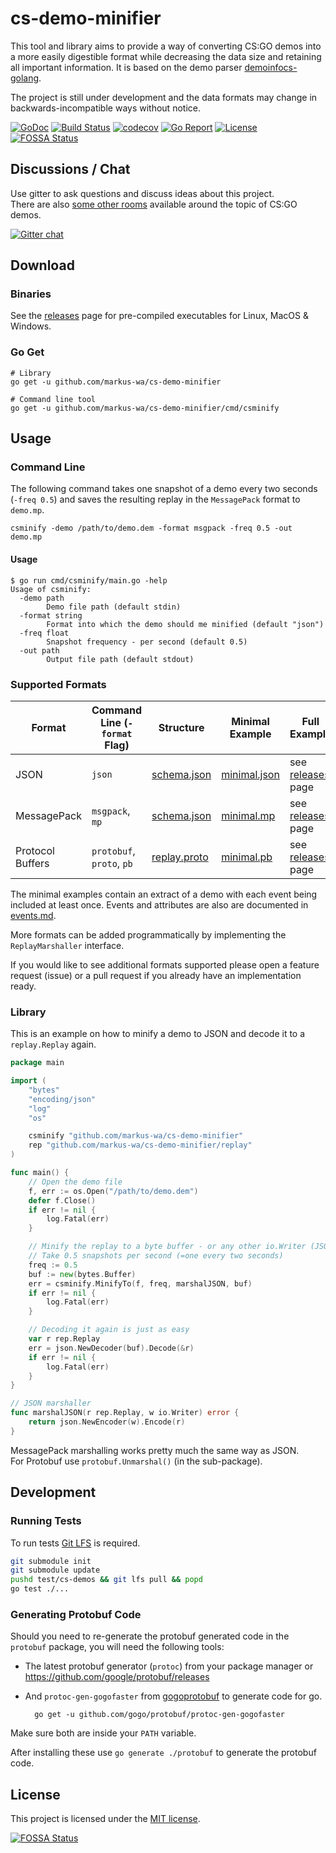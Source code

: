 # cs-demo-minifier

This tool and library aims to provide a way of converting CS:GO demos into a more easily digestible format while decreasing the data size and retaining all important information. It is based on the demo parser [demoinfocs-golang](https://github.com/markus-wa/demoinfocs-golang).
	
The project is still under development and the data formats may change in backwards-incompatible ways without notice.

[![GoDoc](https://godoc.org/github.com/markus-wa/cs-demo-minifier?status.svg)](https://godoc.org/github.com/markus-wa/cs-demo-minifier)
[![Build Status](https://travis-ci.org/markus-wa/cs-demo-minifier.svg?branch=master)](https://travis-ci.org/markus-wa/cs-demo-minifier)
[![codecov](https://codecov.io/gh/markus-wa/cs-demo-minifier/branch/master/graph/badge.svg)](https://codecov.io/gh/markus-wa/cs-demo-minifier)
[![Go Report](https://goreportcard.com/badge/github.com/markus-wa/cs-demo-minifier)](https://goreportcard.com/report/github.com/markus-wa/cs-demo-minifier)
[![License](https://img.shields.io/badge/license-MIT-blue.svg?style=flat)](LICENSE.md)
[![FOSSA Status](https://app.fossa.io/api/projects/git%2Bgithub.com%2Fmarkus-wa%2Fcs-demo-minifier.svg?type=shield)](https://app.fossa.io/projects/git%2Bgithub.com%2Fmarkus-wa%2Fcs-demo-minifier?ref=badge_shield)


## Discussions / Chat

Use gitter to ask questions and discuss ideas about this project.<br>
There are also [some other rooms](https://gitter.im/csgodemos) available around the topic of CS:GO demos.

[![Gitter chat](https://badges.gitter.im/csgodemos/demo-minifier.png)](https://gitter.im/csgodemos/demo-minifier)


## Download

### Binaries

See the [releases](https://github.com/markus-wa/cs-demo-minifier/releases) page for pre-compiled executables for Linux, MacOS & Windows.

### Go Get

	# Library
	go get -u github.com/markus-wa/cs-demo-minifier

	# Command line tool
	go get -u github.com/markus-wa/cs-demo-minifier/cmd/csminify


## Usage

### Command Line

The following command takes one snapshot of a demo every two seconds (`-freq 0.5`) and saves the resulting replay in the `MessagePack` format to `demo.mp`.

	csminify -demo /path/to/demo.dem -format msgpack -freq 0.5 -out demo.mp

#### Usage

```
$ go run cmd/csminify/main.go -help
Usage of csminify:
  -demo path
        Demo file path (default stdin)
  -format string
        Format into which the demo should me minified (default "json")
  -freq float
        Snapshot frequency - per second (default 0.5)
  -out path
        Output file path (default stdout)
```

### Supported Formats

| Format | Command Line (`-format` Flag) | Structure | Minimal Example | Full Example |
| --- | --- | --- | --- | --- |
| JSON | `json` | [schema.json](schema.json) | [minimal.json](examples/minimal.json) | see [releases](https://github.com/markus-wa/cs-demo-minifier/releases) page |
| MessagePack | `msgpack`, `mp` | [schema.json](schema.json) | [minimal.mp](examples/minimal.mp) | see [releases](https://github.com/markus-wa/cs-demo-minifier/releases) page |
| Protocol Buffers | `protobuf`, `proto`, `pb` | [replay.proto](protobuf/gen/proto/replay.proto) | [minimal.pb](examples/minimal.pb) | see [releases](https://github.com/markus-wa/cs-demo-minifier/releases) page |

The minimal examples contain an extract of a demo with each event being included at least once.
Events and attributes are also are documented in [events.md](events.md).

More formats can be added programmatically by implementing the `ReplayMarshaller` interface.

If you would like to see additional formats supported please open a feature request (issue) or a pull request if you already have an implementation ready.


### Library

This is an example on how to minify a demo to JSON and decode it to a `replay.Replay` again.

```go
package main

import (
	"bytes"
	"encoding/json"
	"log"
	"os"

	csminify "github.com/markus-wa/cs-demo-minifier"
	rep "github.com/markus-wa/cs-demo-minifier/replay"
)

func main() {
	// Open the demo file
	f, err := os.Open("/path/to/demo.dem")
	defer f.Close()
	if err != nil {
		log.Fatal(err)
	}

	// Minify the replay to a byte buffer - or any other io.Writer (JSON)
	// Take 0.5 snapshots per second (=one every two seconds)
	freq := 0.5
	buf := new(bytes.Buffer)
	err = csminify.MinifyTo(f, freq, marshalJSON, buf)
	if err != nil {
		log.Fatal(err)
	}

	// Decoding it again is just as easy
	var r rep.Replay
	err = json.NewDecoder(buf).Decode(&r)
	if err != nil {
		log.Fatal(err)
	}
}

// JSON marshaller
func marshalJSON(r rep.Replay, w io.Writer) error {
	return json.NewEncoder(w).Encode(r)
}
```

MessagePack marshalling works pretty much the same way as JSON.<br>
For Protobuf use `protobuf.Unmarshal()` (in the sub-package).


## Development

### Running Tests

To run tests [Git LFS](https://git-lfs.github.com) is required.

```sh
git submodule init
git submodule update
pushd test/cs-demos && git lfs pull && popd
go test ./...
```


### Generating Protobuf Code

Should you need to re-generate the protobuf generated code in the `protobuf` package, you will need the following tools:

- The latest protobuf generator (`protoc`) from your package manager or https://github.com/google/protobuf/releases

- And `protoc-gen-gogofaster` from [gogoprotobuf](https://github.com/gogo/protobuf) to generate code for go.

		go get -u github.com/gogo/protobuf/protoc-gen-gogofaster

Make sure both are inside your `PATH` variable.

After installing these use `go generate ./protobuf` to generate the protobuf code.


## License

This project is licensed under the [MIT license](LICENSE.md).

[![FOSSA Status](https://app.fossa.io/api/projects/git%2Bgithub.com%2Fmarkus-wa%2Fcs-demo-minifier.svg?type=large)](https://app.fossa.io/projects/git%2Bgithub.com%2Fmarkus-wa%2Fcs-demo-minifier?ref=badge_large)
